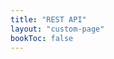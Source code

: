 ```yaml
---
title: "REST API"
layout: "custom-page"
bookToc: false
---
```

<!--
Licensed to the Apache Software Foundation (ASF) under one
or more contributor license agreements.  See the NOTICE file
distributed with this work for additional information
regarding copyright ownership.  The ASF licenses this file
to you under the Apache License, Version 2.0 (the
"License"); you may not use this file except in compliance
with the License.  You may obtain a copy of the License at

  http://www.apache.org/licenses/LICENSE-2.0

Unless required by applicable law or agreed to in writing,
software distributed under the License is distributed on an
"AS IS" BASIS, WITHOUT WARRANTIES OR CONDITIONS OF ANY
KIND, either express or implied.  See the License for the
specific language governing permissions and limitations
under the License.
-->

<body>
    <div id="redoc-container"></div>
    <script src="/docs/master/js/redoc.standalone.js"></script>
    <script>
        Redoc.init('https://raw.githubusercontent.com/apache/paimon/master/paimon-open-api/rest-catalog-open-api.yaml', {
            disableSearch: true
        }, document.getElementById('redoc-container'));
    </script>
</body>
